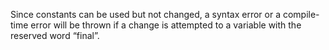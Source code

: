 Since constants can be used but not changed, a syntax error or a compile-time error will be thrown if a change is attempted to a variable with the reserved word “final”.

